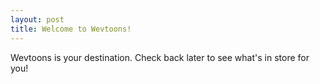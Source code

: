 ```yaml
---
layout: post
title: Welcome to Wevtoons!
---
```


Wevtoons is your destination. Check back later to see what's in store for you!
